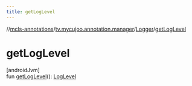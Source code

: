 ```yaml
---
title: getLogLevel
---
```

//[mcls-annotations](../../../index.html)/[tv.mycujoo.annotation.manager](../index.html)/[Logger](index.html)/[getLogLevel](get-log-level.html)



# getLogLevel



[androidJvm]\
fun [getLogLevel](get-log-level.html)(): [LogLevel](../../tv.mycujoo.annotation.domain.enum/-log-level/index.html)




